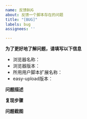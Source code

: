 ```yaml
---
name: 反馈BUG
about: 反馈一个脚本存在的问题
title: "[BUG]"
labels: bug
assignees: ''

---
```


**为了更好地了解问题，请填写以下信息**
* 浏览器名称：
* 浏览器版本：
* 所用用户脚本扩展名称：
* easy-upload版本：

**问题描述**


**复现步骤**


**问题截图**
